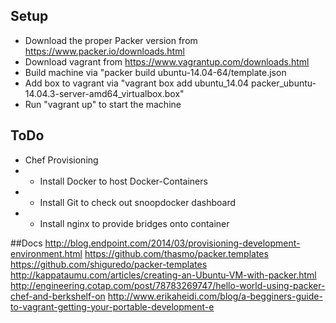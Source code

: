 
## Setup
- Download the proper Packer version from https://www.packer.io/downloads.html
- Download vagrant from https://www.vagrantup.com/downloads.html
- Build machine via "packer build ubuntu-14.04-64/template.json
- Add box to vagrant via "vagrant box add ubuntu_14.04 packer_ubuntu-14.04.3-server-amd64_virtualbox.box" 
- Run "vagrant up" to start the machine

## ToDo
- Chef Provisioning
- - Install Docker to host Docker-Containers
- - Install Git to check out snoopdocker dashboard
- - Install nginx to provide bridges onto container

##Docs
http://blog.endpoint.com/2014/03/provisioning-development-environment.html
https://github.com/thasmo/packer.templates
https://github.com/shiguredo/packer-templates
http://kappataumu.com/articles/creating-an-Ubuntu-VM-with-packer.html
http://engineering.cotap.com/post/78783269747/hello-world-using-packer-chef-and-berkshelf-on
http://www.erikaheidi.com/blog/a-begginers-guide-to-vagrant-getting-your-portable-development-e
